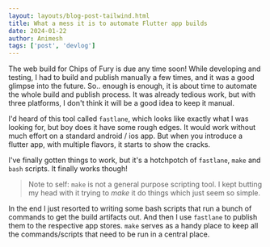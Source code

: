 ```yaml
---
layout: layouts/blog-post-tailwind.html
title: What a mess it is to automate Flutter app builds
date: 2024-01-22
author: Animesh
tags: ['post', 'devlog']
---
```

The web build for Chips of Fury is due any time soon! While developing and testing, I had to build and publish manually 
a few times, and it was a good glimpse into the future. So.. enough is enough, it is about time to automate the whole 
build and publish process. It was already tedious work, but with three platforms, I don't think it will be a good idea
to keep it manual.

I'd heard of this tool called `fastlane`, which looks like exactly what I was looking for, but boy does it have some rough
edges. It would work without much effort on a standard android / ios app. But when you introduce a flutter app, with 
multiple flavors, it starts to show the cracks.

I've finally gotten things to work, but it's a hotchpotch of `fastlane`, `make` and `bash` scripts. It finally works 
though!

> Note to self:
> `make` is not a general purpose scripting tool. I kept butting my head with it trying to _make_ it do things which 
just seem so simple.

In the end I just resorted to writing some bash scripts that run a bunch of commands to get the build artifacts out. 
And then I use `fastlane` to publish them to the respective app stores. `make` serves as a handy place to keep all
the commands/scripts that need to be run in a central place. 
